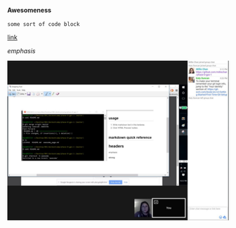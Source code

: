 **Awesomeness**

`some sort of code block`

[link](www.espn.com)

 *emphasis*

![Inline screenshot](gps1.JPG)